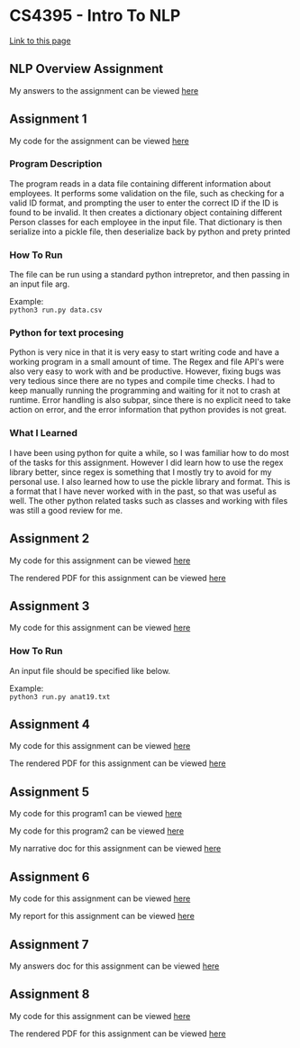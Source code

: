# CS4395 - Intro To NLP

[Link to this page](https://nlam1170.github.io/CS4395_Repo)

## NLP Overview Assignment
My answers to the assignment can be viewed [here](nlp_overview_assignment.pdf)

## Assignment 1
My code for the assignment can be viewed [here](https://github.com/nlam1170/CS4395_Repo/blob/main/Assignment1/run.py)

### Program Description
The program reads in a data file containing different information about employees. It performs some validation on the file, such as checking for a valid ID format, and prompting the user to enter the correct ID if the ID is found to be invalid. It then creates a dictionary object containing different Person classes for each employee in the input file. That dictionary is then serialize into a pickle file, then deserialize back by python and prety printed

### How To Run
The file can be run using a standard python intrepretor, and then passing in an input file arg.

Example:\
`python3 run.py data.csv`

### Python for text procesing
Python is very nice in that it is very easy to start writing code and have a working program in a small amount of time. The Regex and file API's were also very easy to work with and be productive. However, fixing bugs was very tedious since there are no types and compile time checks. I had to keep manually running the programming and waiting for it not to crash at runtime. Error handling is also subpar, since there is no explicit need to take action on error, and the error information that python provides is not great.

### What I Learned
I have been using python for quite a while, so I was familiar how to do most of the tasks for this assignment. However I did learn how to use the regex library better, since regex is something that I mostly try to avoid for my personal use. I also learned how to use the pickle library and format. This is a format that I have never worked with in the past, so that was useful as well. The other python related tasks such as classes and working with files was still a good review for me.

## Assignment 2
My code for this assignment can be viewed [here](https://github.com/nlam1170/CS4395_Repo/blob/main/Assignment2/assignment2.ipynb)

The rendered PDF for this assignment can be viewed [here](https://github.com/nlam1170/CS4395_Repo/blob/main/Assignment2/assignment2.pdf)

## Assignment 3
My code for this assignment can be viewed [here](https://github.com/nlam1170/CS4395_Repo/blob/main/Assignment3/run.py)

### How To Run
An input file should be specified like below.

Example:\
`python3 run.py anat19.txt`

## Assignment 4
My code for this assignment can be viewed [here](https://github.com/nlam1170/CS4395_Repo/blob/main/Assignment4/assignment4.ipynb)

The rendered PDF for this assignment can be viewed [here](https://github.com/nlam1170/CS4395_Repo/blob/main/Assignment4/assignment4.pdf)

## Assignment 5
My code for this program1 can be viewed [here](https://github.com/nlam1170/CS4395_Repo/blob/main/Assignment5/program1.py)

My code for this program2 can be viewed [here](https://github.com/nlam1170/CS4395_Repo/blob/main/Assignment5/program2.py)

My narrative doc for this assignment can be viewed [here](https://github.com/nlam1170/CS4395_Repo/blob/main/Assignment5/narrative.pdf)

## Assignment 6
My code for this assignment can be viewed [here](https://github.com/nlam1170/CS4395_Repo/blob/main/Assignment6/run.py)

My report for this assignment can be viewed [here](https://github.com/nlam1170/CS4395_Repo/blob/main/Assignment6/report.docx)

## Assignment 7
My answers doc for this assignment can be viewed [here](https://github.com/nlam1170/CS4395_Repo/blob/main/Assignment7/assignment7.docx)

## Assignment 8
My code for this assignment can be viewed [here](https://github.com/nlam1170/CS4395_Repo/blob/main/Assignment8/main.ipynb)

The rendered PDF for this assignment can be viewed [here](https://github.com/nlam1170/CS4395_Repo/blob/main/Assignment8/main.pdf)

